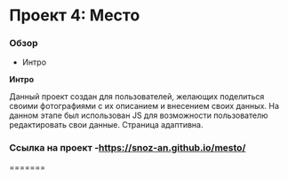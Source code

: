# Проект 4: Место

### Обзор

* Интро


**Интро**

Данный проект создан для пользователей, желающих поделиться своими фотографиями с их описанием и внесением своих данных. На данном этапе был использован JS для возможности пользователю редактировать свои данные. Страница адаптивна.

### Ссылка на проект -https://snoz-an.github.io/mesto/
=======
